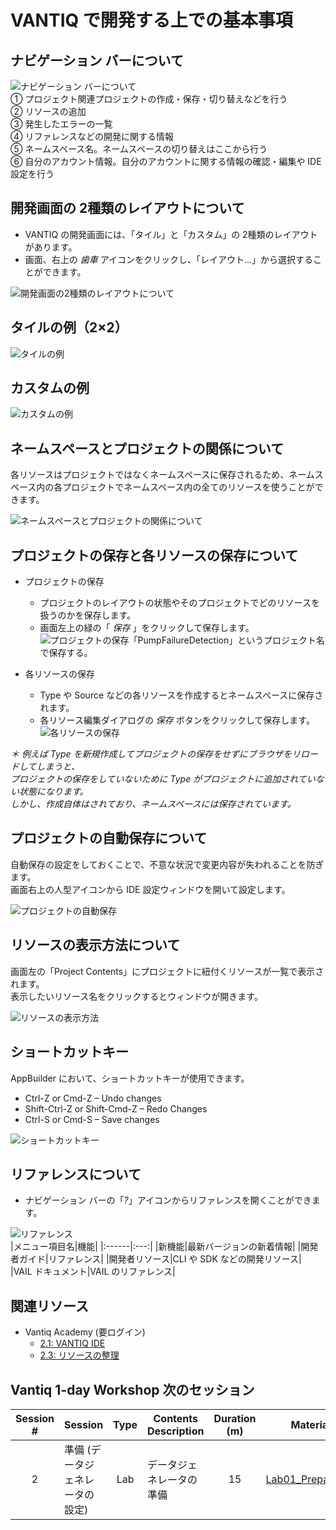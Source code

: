 # VANTIQ で開発する上での基本事項

## ナビゲーション バーについて

![ナビゲーション バーについて](../../imgs/01_Basics/slide2.png)  
① プロジェクト関連プロジェクトの作成・保存・切り替えなどを行う  
② リソースの追加  
③ 発生したエラーの一覧  
④ リファレンスなどの開発に関する情報  
⑤ ネームスペース名。ネームスペースの切り替えはここから行う  
⑥ 自分のアカウント情報。自分のアカウントに関する情報の確認・編集や IDE 設定を行う  



## 開発画面の 2種類のレイアウトについて

* VANTIQ の開発画面には、「タイル」と「カスタム」の 2種類のレイアウトがあります。
* 画面、右上の _歯車_ アイコンをクリックし、「レイアウト\.\.\.」から選択することができます。

![開発画面の2種類のレイアウトについて](../../imgs/01_Basics/slide3.png)

## タイルの例（2×2）

![タイルの例](../../imgs/01_Basics/slide4.png)

## カスタムの例

![カスタムの例](../../imgs/01_Basics/slide5.png)

## ネームスペースとプロジェクトの関係について

各リソースはプロジェクトではなくネームスペースに保存されるため、ネームスペース内の各プロジェクトでネームスペース内の全てのリソースを使うことができます。

![ネームスペースとプロジェクトの関係について](../../imgs/01_Basics/slide6.png)

## プロジェクトの保存と各リソースの保存について

* プロジェクトの保存
  * プロジェクトのレイアウトの状態やそのプロジェクトでどのリソースを扱うのかを保存します。
  * 画面左上の緑の「 _保存_ 」をクリックして保存します。  
![プロジェクトの保存](../../imgs/01_Basics/slide7_1.png)「PumpFailureDetection」というプロジェクト名で保存する。

* 各リソースの保存
  * Type や Source などの各リソースを作成するとネームスペースに保存されます。
  * 各リソース編集ダイアログの _保存_ ボタンをクリックして保存します。  
![各リソースの保存](../../imgs/01_Basics/slide7_2.png)

_＊ 例えば Type を新規作成してプロジェクトの保存をせずにブラウザをリロードしてしまうと、_  
_プロジェクトの保存をしていないために Type がプロジェクトに追加されていない状態になります。_  
_しかし、作成自体はされており、ネームスペースには保存されています。_

## プロジェクトの自動保存について

自動保存の設定をしておくことで、不意な状況で変更内容が失われることを防ぎます。  
画面右上の人型アイコンから IDE 設定ウィンドウを開いて設定します。

![プロジェクトの自動保存](../../imgs/01_Basics/slide8.png)

## リソースの表示方法について

画面左の「Project Contents」にプロジェクトに紐付くリソースが一覧で表示されます。  
表示したいリソース名をクリックするとウィンドウが開きます。

![リソースの表示方法](../../imgs/01_Basics/slide9.png)

## ショートカットキー

AppBuilder において、ショートカットキーが使用できます。
* Ctrl\-Z or Cmd\-Z – Undo changes
* Shift\-Ctrl\-Z or Shift\-Cmd\-Z – Redo Changes
* Ctrl\-S or Cmd\-S – Save changes

![ショートカットキー](../../imgs/01_Basics/slide10.png)

## リファレンスについて

* ナビゲーション バーの「_?_」アイコンからリファレンスを開くことができます。

![リファレンス](../../imgs/01_Basics/slide11.png)  
|メニュー項目名|機能|
|:------|:---:|
|新機能|最新バージョンの新着情報|
|開発者ガイド|リファレンス|
|開発者リソース|CLI や SDK などの開発リソース|
|VAIL ドキュメント|VAIL のリファレンス|

## 関連リソース

- Vantiq Academy (要ログイン)
  - [2.1: VANTIQ IDE](https://community.vantiq.com/courses/vantiq%e3%82%a2%e3%83%97%e3%83%aa%e3%82%b1%e3%83%bc%e3%82%b7%e3%83%a7%e3%83%b3%e9%96%8b%e7%99%ba%e3%82%b3%e3%83%bc%e3%82%b9%ef%bc%86%e3%83%ac%e3%83%99%e3%83%ab1%e8%aa%8d%e5%ae%9a%e8%a9%a6%e9%a8%93v1-2/lessons/2-vantiq%e3%83%97%e3%83%a9%e3%83%83%e3%83%88%e3%83%95%e3%82%a9%e3%83%bc%e3%83%a0%e3%81%ae%e7%b4%b9%e4%bb%8b/topic/2-1-the-vantiq-ide%e3%81%ae%e7%b4%b9%e4%bb%8b/)
  - [2.3: リソースの整理](https://community.vantiq.com/courses/vantiq%e3%82%a2%e3%83%97%e3%83%aa%e3%82%b1%e3%83%bc%e3%82%b7%e3%83%a7%e3%83%b3%e9%96%8b%e7%99%ba%e3%82%b3%e3%83%bc%e3%82%b9%ef%bc%86%e3%83%ac%e3%83%99%e3%83%ab1%e8%aa%8d%e5%ae%9a%e8%a9%a6%e9%a8%93v1-2/lessons/2-vantiq%e3%83%97%e3%83%a9%e3%83%83%e3%83%88%e3%83%95%e3%82%a9%e3%83%bc%e3%83%a0%e3%81%ae%e7%b4%b9%e4%bb%8b/topic/2-3-%e3%83%aa%e3%82%bd%e3%83%bc%e3%82%b9%e3%81%ae%e6%95%b4%e7%90%86/)

## Vantiq 1-day Workshop 次のセッション  
|Session #|Session      | Type  |Contents Description       |Duration (m)|Material               |
|:-----:|--------------|:------:|---------------------------|:-:|--------------------------------|
|2| 準備 (データジェネレータの設定)|Lab|データジェネレータの準備 |15|[Lab01_Preparation](2-Lab01_Preparation.md)|
